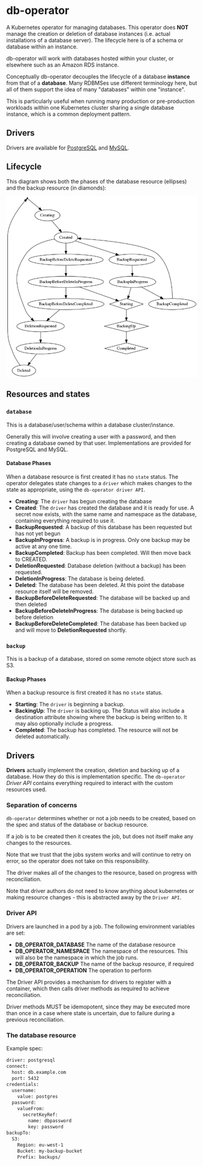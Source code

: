 # db-operator

A Kubernetes operator for managing databases. This operator does **NOT** manage the creation or deletion of database instances (i.e. actual installations of a database server). The lifecycle here is of a schema or database within an instance.

db-operator will work with databases hosted within your cluster, or elsewhere such as an Amazon RDS instance.

Conceptually db-operator decouples the lifecycle of a database **instance** from that of a **database**.  Many RDBMSes use different terminology here, but all of them support the idea of many "databases" within one "instance".

This is particularly useful when running many production or pre-production workloads within one Kubernetes cluster sharing a single database instance, which is a common deployment pattern.

## Drivers

Drivers are available for [PostgreSQL](https://github.com/isotoma/db-operator-postgresql) and [MySQL](https://github.com/isotoma/db-operator-mysql).

## Lifecycle

This diagram shows both the phases of the database resource (ellipses) and the backup resource (in diamonds):

![State diagram](doc/state.png)

## Resources and states 

### `database`

This is a database/user/schema within a database cluster/instance.

Generally this will involve creating a user with a password, and then creating a
database owned by that user.  Implementations are provided for PostgreSQL and MySQL.

#### Database Phases

When a database resource is first created it has no `state` status. The operator delegates state changes to a `driver` which makes changes to the state as appropriate, using the `db-operator driver API`.

- **Creating**: The `driver` has begun creating the database
- **Created**: The `driver` has created the database and it is ready for use. A secret now exists, with the same name and namespace as the database, containing everything required to use it.
- **BackupRequested**: A backup of this database has been requested but has not yet begun
- **BackupInProgress**: A backup is in progress. Only one backup may be active at any one time.
- **BackupCompleted**: Backup has been completed. Will then move back to CREATED.
- **DeletionRequested**: Database deletion (without a backup) has been requested.
- **DeletionInProgress**: The database is being deleted.
- **Deleted**: The database has been deleted. At this point the database resource itself will be removed.
- **BackupBeforeDeleteRequested**: The database will be backed up and then deleted
- **BackupBeforeDeleteInProgress**: The database is being backed up before deletion
- **BackupBeforeDeleteCompleted**: The database has been backed up and will move to **DeletionRequested** shortly.

### `backup`

This is a backup of a database, stored on some remote object store such as S3.

#### Backup Phases

When a backup resource is first created it has no `state` status.

- **Starting**: The `driver` is beginning a backup.
- **BackingUp**: The `driver` is backing up. The Status will also include a destination attribute showing where the backup is being written to. It may also optionally include a progress.
- **Completed**: The backup has completed.  The resource will not be deleted automatically.

## Drivers

**Drivers** actually implement the creation, deletion and backing up of a database. How they do this is implementation specific. The `db-operator` *Driver API* contains everything required to interact with the custom resources used.

### Separation of concerns

`db-operator` determines whether or not a job needs to be created, based on the spec and status of the database or backup resource.

If a job is to be created then it creates the job, but does not itself make any changes to the resources.

Note that we trust that the jobs system works and will continue to retry on error, so the operator does not take on this responsibility.

The driver makes all of the changes to the resource, based on progress with reconciliation.

Note that driver authors do not need to know anything about kubernetes or making resource changes - this is abstracted away by the `Driver API`.

### Driver API

Drivers are launched in a pod by a job. The following environment variables are set:

- **DB_OPERATOR_DATABASE** The name of the database resource
- **DB_OPERATOR_NAMESPACE** The namespace of the resources. This will also be the namespace in which the job runs.
- **DB_OPERATOR_BACKUP** The name of the backup resource, if required
- **DB_OPERATOR_OPERATION** The operation to perform

The Driver API provides a mechanism for drivers to register with a container, which then calls driver methods as required to achieve reconciliation.

Driver methods MUST be idemopotent, since they may be executed more than once in a case where state is uncertain, due to failure during a previous reconciliation.

### The database resource

Example spec:

    driver: postgresql
    connect:
      host: db.example.com
      port: 5432
    credentials:
      username:
        value: postgres
      password:
        valueFrom:
          secretKeyRef:
            name: dbpassword
            key: password
    backupTo:
      S3:
        Region: eu-west-1
        Bucket: my-backup-bucket
        Prefix: backups/
